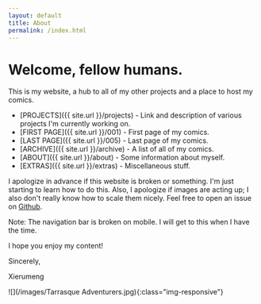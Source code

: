 ```yaml
---
layout: default
title: About
permalink: /index.html
---
```

# Welcome, fellow humans.

This is my website, a hub to all of my other projects and a place to host my comics.

* [PROJECTS]({{ site.url }}/projects) - Link and description of various projects I'm currently working on.
* [FIRST PAGE]({{ site.url }}/001) - First page of my comics.
* [LAST PAGE]({{ site.url }}/005) - Last page of my comics.
* [ARCHIVE]({{ site.url }}/archive) - A list of all of my comics.
* [ABOUT]({{ site.url }}/about) - Some information about myself.
* [EXTRAS]({{ site.url }}/extras) - Miscellaneous stuff.

I apologize in advance if this website is broken or something. I'm just starting to learn how to do this.
Also, I apologize if images are acting up; I also don't really know how to scale them nicely.
Feel free to open an issue on [Github](https://github.com/Xierumeng/Xierumeng.github.io).

Note: The navigation bar is broken on mobile. I will get to this when I have the time.

I hope you enjoy my content!

Sincerely,

Xierumeng

![](/images/Tarrasque Adventurers.jpg){:class="img-responsive"}

<title>"TEST"</title>
